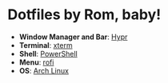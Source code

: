 # Dotfiles by Rom, baby!

- **Window Manager and Bar**: [Hypr](https://github.com/vaxerski/Hypr)
- **Terminal**: [xterm](https://linux.die.net/man/1/xterm)
- **Shell**: [PowerShell](https://github.com/PowerShell/PowerShell)
- **Menu**: [rofi](https://github.com/adi1090x/rofi)
- **OS**: [Arch Linux](https://wiki.archlinux.org/)
